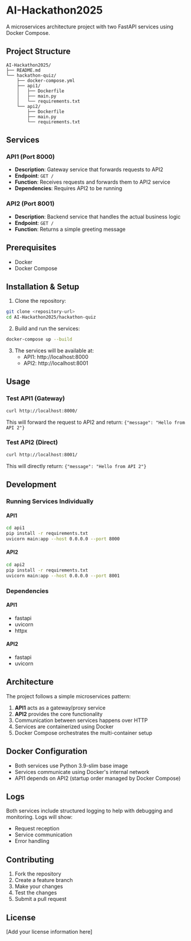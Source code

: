 # AI-Hackathon2025

A microservices architecture project with two FastAPI services using Docker Compose.

## Project Structure

```
AI-Hackathon2025/
├── README.md
└── hackathon-quiz/
    ├── docker-compose.yml
    ├── api1/
    │   ├── Dockerfile
    │   ├── main.py
    │   └── requirements.txt
    └── api2/
        ├── Dockerfile
        ├── main.py
        └── requirements.txt
```

## Services

### API1 (Port 8000)
- **Description**: Gateway service that forwards requests to API2
- **Endpoint**: `GET /`
- **Function**: Receives requests and forwards them to API2 service
- **Dependencies**: Requires API2 to be running

### API2 (Port 8001)
- **Description**: Backend service that handles the actual business logic
- **Endpoint**: `GET /`
- **Function**: Returns a simple greeting message

## Prerequisites

- Docker
- Docker Compose

## Installation & Setup

1. Clone the repository:
```bash
git clone <repository-url>
cd AI-Hackathon2025/hackathon-quiz
```

2. Build and run the services:
```bash
docker-compose up --build
```

3. The services will be available at:
   - API1: http://localhost:8000
   - API2: http://localhost:8001

## Usage

### Test API1 (Gateway)
```bash
curl http://localhost:8000/
```
This will forward the request to API2 and return: `{"message": "Hello from API 2"}`

### Test API2 (Direct)
```bash
curl http://localhost:8001/
```
This will directly return: `{"message": "Hello from API 2"}`

## Development

### Running Services Individually

#### API1
```bash
cd api1
pip install -r requirements.txt
uvicorn main:app --host 0.0.0.0 --port 8000
```

#### API2
```bash
cd api2
pip install -r requirements.txt
uvicorn main:app --host 0.0.0.0 --port 8001
```

### Dependencies

#### API1
- fastapi
- uvicorn
- httpx

#### API2
- fastapi
- uvicorn

## Architecture

The project follows a simple microservices pattern:

1. **API1** acts as a gateway/proxy service
2. **API2** provides the core functionality
3. Communication between services happens over HTTP
4. Services are containerized using Docker
5. Docker Compose orchestrates the multi-container setup

## Docker Configuration

- Both services use Python 3.9-slim base image
- Services communicate using Docker's internal network
- API1 depends on API2 (startup order managed by Docker Compose)

## Logs

Both services include structured logging to help with debugging and monitoring. Logs will show:
- Request reception
- Service communication
- Error handling

## Contributing

1. Fork the repository
2. Create a feature branch
3. Make your changes
4. Test the changes
5. Submit a pull request

## License

[Add your license information here]